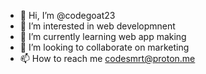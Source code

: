 - 👋 Hi, I’m @codegoat23
- 👀 I’m interested in web developmnent
- 🌱 I’m currently learning web app making
- 💞️ I’m looking to collaborate on marketing
- 📫 How to reach me codesmrt@proton.me

<!---
codegoat23/codegoat23 is a ✨ special ✨ repository because its `README.md` (this file) appears on your GitHub profile.
You can click the Preview link to take a look at your changes.
--->
